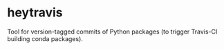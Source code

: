 # heytravis
Tool for version-tagged commits of Python packages (to trigger Travis-CI building conda packages).
